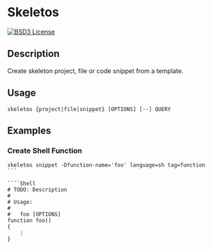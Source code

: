 # Skeletos

[![BSD3 License](http://img.shields.io/badge/license-BSD3-brightgreen.svg)][tl;dr Legal: BSD3]


## Description

Create skeleton project, file or code snippet from a template.


## Usage

````
skeletos {project|file|snippet} [OPTIONS] [--] QUERY
````


## Examples


### Create Shell Function

````
skeletos snippet -Dfunction-name='foo' language=sh tag=function
```

````Shell
# TODO: Description
#
# Usage:
#
#   foo [OPTIONS]
function foo()
{
    :
}
````



[tl;dr Legal: BSD3]:
  https://tldrlegal.com/license/bsd-3-clause-license-%28revised%29
  "BSD 3-Clause License (Revised)"
